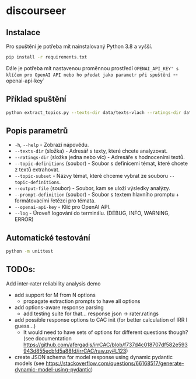 # discourseer

## Instalace
Pro spuštění je potřeba mít nainstalovaný Python 3.8 a vyšší.
```bash
pip install -r requirements.txt
```
Dále je potřeba mít nastavenou proměnnou prostředí `OPENAI_API_KEY' s klíčem pro OpenAI API nebo ho předat jako parametr při spuštění `--openai-api-key`

## Příklad spuštění
```bash
python extract_topics.py --texts-dir data/texts-vlach --ratings-dir data/texts-vlach-ratings-1ofN/ --output-file data/outputs/out_test.txt --topic-subset 9-place 8-message-trigger 6-genre 5-range --openai-api-key sk-ZmfV3vvo19y...
```

## Popis parametrů
- `-h`, `--help` - Zobrazí nápovědu.
- `--texts-dir` (složka) - Adresář s texty, které chcete analyzovat.
- `--ratings-dir` (složka jedna nebo víc) - Adresáře s hodnoceními textů.
- `--topic-definitions` (soubor) - Soubor s definicemi témat, které chcete z textů extrahovat.
- `--topic-subset` - Názvy témat, které chceme vybrat ze souboru `--topic-definitions`.
- `--output-file` (soubor) - Soubor, kam se uloží výsledky analýzy.
- `--prompt-definition` (soubor) - Soubor s textem hlavního promptu + formátovacími řetězci pro témata.
- `--openai-api-key` - Klíč pro OpenAI API.
- `--log` - Úroveň logování do terminálu. (DEBUG, INFO, WARNING, ERROR)

## Automatické testování
```bash
python -m unittest
```

## TODOs:
Add inter-rater reliability analysis demo
- add support for M from N options
  - propagate extraction prompts to have all options 
- add options-aware response parsing
  - add testing suite for that... response json -> rater.ratings
- add possible response options to CAC init (for better calculation of IRR I guess...)
  - It would need to have sets of options for different questions though? (see documentation https://github.com/afergadis/irrCAC/blob/f737d4c018707df582e593943d855ecbfd5a88fd/irrCAC/raw.py#L123)
- create JSON schema for model response using dynamic pydantic models (see https://stackoverflow.com/questions/66168517/generate-dynamic-model-using-pydantic)
